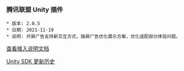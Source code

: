 ### 腾讯联盟 Unity 插件

```
* 版本: 2.0.5
* 日期: 2021-11-19
* 说明: 开屏广告支持新交互方式，插屏广告优化展示方案，优化适配部分体验问题。
```

[查看接入说明文档](https://developers.adnet.qq.com/doc/unity/unity_doc)

[Unity SDK 更新历史](https://developers.adnet.qq.com/doc/unity/union/unity_version)
